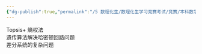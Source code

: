 ```yaml
---
{"dg-publish":true,"permalink":"/5 数理化生/数理化生学习竞赛考试/竞赛/本科数学建模/国赛准备20210906/","title":"国赛准备20210906"}
---
```



Topsis+ 熵权法  
遗传算法解决哈密顿回路问题  
差分系统的复杂问题